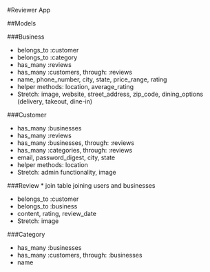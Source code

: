 #Reviewer App

##Models

###Business
- belongs_to :customer
- belongs_to :category
- has_many :reviews
- has_many :customers, through: :reviews
- name, phone_number, city, state, price_range, rating
- helper methods: location, average_rating
- Stretch: image, website, street_address, zip_code, dining_options (delivery, takeout, dine-in)

###Customer
- has_many :businesses
- has_many :reviews
- has_many :businesses, through: :reviews
- has_many :categories, through: :reviews
- email, password_digest, city, state
- helper methods: location
- Stretch: admin functionality, image

###Review * join table joining users and businesses
- belongs_to :customer
- belongs_to :business
- content, rating, review_date
- Stretch: image

###Category
- has_many :businesses
- has_many :customers, through: :businesses
- name
